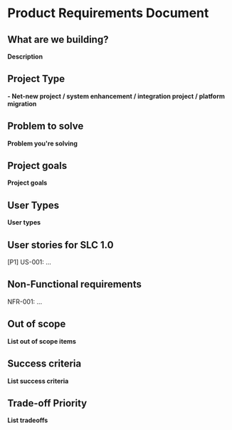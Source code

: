 
# Product Requirements Document

## What are we building? 

**Description**

## Project Type

**- Net-new project / system enhancement / integration project / platform migration** 

## Problem to solve

**Problem you're solving**

## Project goals

**Project goals**

## User Types

**User types**

## User stories for SLC 1.0

[P1] US-001: ...

## Non-Functional requirements

NFR-001: ...

## Out of scope

**List out of scope items**

## Success criteria 

**List success criteria**

## Trade-off Priority

**List tradeoffs**
